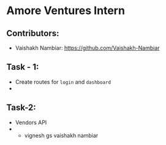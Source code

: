 # Amore Ventures Intern

## Contributors:
- Vaishakh Nambiar: https://github.com/Vaishakh-Nambiar

## Task - 1:
- Create routes for `login` and `dashboard`
- 
## Task-2:
- Vendors API
-  - vignesh gs vaishakh nambiar